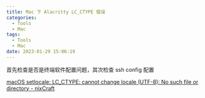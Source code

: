 ```yaml
---
title: Mac 下 Alacritty LC_CTYPE 错误
categories:
  - Tools
  - Mac
tags:
  - Tools
  - Mac
date: 2023-01-29 15:06:19
---
```


首先检查是否是终端软件配置问题，其次检查 ssh config 配置

[macOS setlocale: LC_CTYPE: cannot change locale (UTF-8): No such file or directory - nixCraft](https://www.cyberciti.biz/faq/os-x-terminal-bash-warning-setlocale-lc_ctype-cannot-change-locale/)
